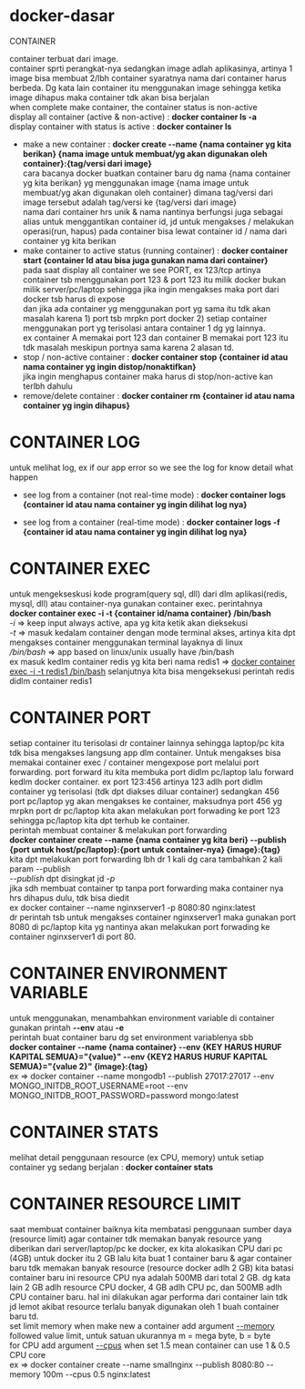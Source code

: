 # docker-dasar
CONTAINER

container terbuat dari image. <br>
container sprti perangkat-nya sedangkan image adlah aplikasinya, artinya 1 image bisa membuat 2/lbh container syaratnya nama dari container harus berbeda. Dg kata lain container itu menggunakan image sehingga ketika image dihapus maka container tdk akan bisa berjalan<br>
when complete make container, the container status is non-active<br>
display all container (active & non-active) : <b>docker container ls -a</b><br>
display container with status is active : <b>docker container ls</b><br>
* make a new container : <b>docker create --name {nama container yg kita berikan} {nama image untuk membuat/yg akan digunakan oleh container}:{tag/versi dari image}</b><br>
cara bacanya docker buatkan container baru dg nama {nama container yg kita berikan} yg menggunakan image {nama image untuk membuat/yg akan digunakan oleh container} dimana tag/versi dari image tersebut adalah tag/versi ke {tag/versi dari image}<br>
nama dari container hrs unik & nama nantinya berfungsi juga sebagai alias untuk menggantikan container id, jd untuk mengakses / melakukan operasi(run, hapus) pada container bisa lewat container id / nama dari container yg kita berikan<br>
* make container to active status (running container) : <b>docker container start {container Id atau bisa juga gunakan nama dari container}</b><br>
pada saat display all container we see PORT, ex 123/tcp artinya container tsb menggunakan port 123 & port 123 itu milik docker bukan milik server/pc/laptop sehingga jika ingin mengakses maka port dari docker tsb harus di expose<br>dan jika ada container yg menggunakan port yg sama itu tdk akan masalah karena 1) port tsb mrpkn port docker 2) setiap container menggunakan port yg terisolasi antara container 1 dg yg lainnya.<br>
ex container A memakai port 123 dan container B memakai port 123 itu tdk masalah meskipun portnya sama karena 2 alasan td.
* stop / non-active container : <b>docker container stop {container id atau nama container yg ingin distop/nonaktifkan}</b><br>
jika ingin menghapus container maka harus di stop/non-active kan terlbh dahulu
* remove/delete container : <b>docker container rm {container id atau nama container yg ingin dihapus}</b><br>

# CONTAINER LOG

untuk melihat log, ex if our app error so we see the log for know detail what happen

* see log from a container (not real-time mode) : <b>docker container logs {container id atau nama container yg ingin dilihat log nya}</b><br>

* see log from a container (real-time mode) : <b>docker container logs -f {container id atau nama container yg ingin dilihat log nya}</b><br>

# CONTAINER EXEC

untuk mengekseskusi kode program(query sql, dll) dari dlm aplikasi(redis, mysql, dll) atau container-nya gunakan container exec. perintahnya<br>
<b>docker container exec -i -t {container id/nama container} /bin/bash</b><br>
<i>-i</i> => keep input always active, apa yg kita ketik akan dieksekusi<br>
<i>-t</i> => masuk kedalam container dengan mode terminal akses, artinya kita dpt mengakses container menggunakan terminal layaknya di linux<br>
<i>/bin/bash</i> => app based on linux/unix usually have /bin/bash<br>
ex masuk kedlm container redis yg kita beri nama redis1 => <u>docker container exec -i -t redis1 /bin/bash</u> selanjutnya kita bisa mengeksekusi perintah redis didlm container redis1<br>

# CONTAINER PORT

setiap container itu terisolasi dr container lainnya sehingga laptop/pc kita tdk bisa mengakses langsung app dlm container. Untuk mengakses bisa memakai container exec / container mengexpose port melalui port forwarding. port forward itu kita membuka port didlm pc/laptop lalu forward kedlm docker container. ex port 123:456 artinya 123 adlh port didlm container yg terisolasi (tdk dpt diakses diluar container) sedangkan 456 port pc/laptop yg akan mengakses ke container, maksudnya port 456 yg mrpkn port dr pc/laptop kita akan melakukan port forwading ke port 123 sehingga pc/laptop kita dpt terhub ke container.
<br>perintah membuat container & melakukan port forwarding<br>
<b>docker container create --name {nama container yg kita beri} --publish {port untuk host/pc/laptop}:{port untuk container-nya} {image}:{tag}</b><br>
kita dpt melakukan port forwarding lbh dr 1 kali dg cara tambahkan 2 kali param --publish <br>
<i>--publish</i> dpt disingkat jd <i>-p</i><br>
jika sdh membuat container tp tanpa port forwarding maka container nya hrs dihapus dulu, tdk bisa diedit<br>
ex docker container --name nginxserver1 -p 8080:80  nginx:latest<br>
dr perintah tsb untuk mengakses container nginxserver1 maka gunakan port 8080 di pc/laptop kita yg nantinya akan melakukan port forwading ke container nginxserver1 di port 80.<br>

# CONTAINER ENVIRONMENT VARIABLE

untuk menggunakan, menambahkan environment variable di container gunakan printah <b>--env</b> atau <b>-e</b><br> perintah buat container baru dg set environment variablenya sbb<br>
<b>docker container --name {nama container} --env {KEY HARUS HURUF KAPITAL SEMUA}="{value}" --env {KEY2 HARUS HURUF KAPITAL SEMUA}="{value 2}" {image}:{tag}</b><br>
ex => docker container --name mongodb1 --publish 27017:27017 --env MONGO_INITDB_ROOT_USERNAME=root --env MONGO_INITDB_ROOT_PASSWORD=password mongo:latest

# CONTAINER STATS

melihat detail penggunaan resource (ex CPU, memory) untuk setiap container yg sedang berjalan : <b>docker container stats</b><br>

# CONTAINER RESOURCE LIMIT

saat membuat container baiknya kita membatasi penggunaan sumber daya (resource limit) agar container tdk memakan banyak resource yang diberikan dari server/laptop/pc ke docker, ex kita alokasikan CPU dari pc (4GB) untuk docker itu 2 GB lalu kita buat 1 container baru & agar container baru tdk memakan banyak resource (resource docker adlh 2 GB) kita batasi container baru ini resource CPU nya adalah 500MB dari total 2 GB. dg kata lain 2 GB adlh resource CPU docker, 4 GB adlh CPU pc, dan 500MB adlh CPU container baru. hal ini dilakukan agar performa dari container lain tdk jd lemot akibat resource terlalu banyak digunakan oleh 1 buah container baru td.<br>
set limit memory when make new a container add argument <u>--memory</u> followed value limit, untuk satuan ukurannya m = mega byte, b = byte<br>
for CPU add argument <u>--cpus</u> when set 1.5 mean container can use 1 & 0.5 CPU core<br>
ex => docker container create --name smallnginx --publish 8080:80 --memory 100m --cpus 0.5 nginx:latest
